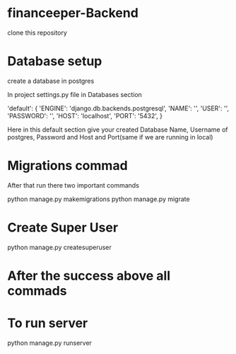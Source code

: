 # financeeper-Backend

clone this repository

# Database setup
create a database in postgres

In project settings.py file in Databases section

'default': {
        'ENGINE': 'django.db.backends.postgresql',
        'NAME': '',
        'USER': '',
        'PASSWORD': '',
        'HOST': 'localhost',
        'PORT': '5432',
    }
    
 Here in this default section give your created Database Name, Username of postgres,
 Password and Host and Port(same if we are running in local)
 
 # Migrations commad
 
 After that run there two important commands
 
 python manage.py makemigrations
 python manage.py migrate
 
 # Create Super User
 python manage.py createsuperuser
 
 # After the success above all commads 
 # To run server
 
 python manage.py runserver
